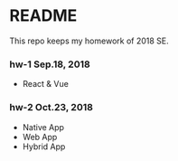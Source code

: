 # README

This repo keeps my homework of 2018 SE.

### hw-1  Sep.18, 2018
- React & Vue

### hw-2  Oct.23, 2018
- Native App
- Web App
- Hybrid App